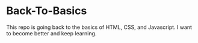 # Back-To-Basics
This repo is going back to the basics of HTML, CSS, and Javascript. I want to become better and keep learning.
